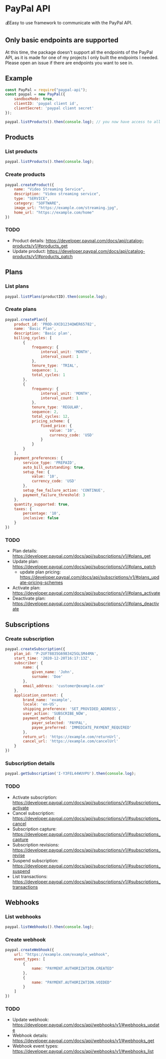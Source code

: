 # PayPal API

💰Easy to use framework to communicate with the PayPal API.

## Only basic endpoints are supported

At this time, the package doesn't support all the endpoints of the PayPal API, as it is made for one of my projects I only built the endpoints I needed. Please open an issue if there are endpoints you want to see in.

## Example

```js
const PayPal = require("paypal-api");
const paypal = new PayPal({
    sandboxMode: true,
    clientID: 'paypal client id',
    clientSecret: 'paypal client secret'
});

paypal.listProducts().then(console.log); // you now have access to all the methods!
```

## Products

### List products
```js
paypal.listProducts().then(console.log);
```

### Create products

```js
paypal.createProduct({
    name: "Video Streaming Service",
    description: "Video streaming service",
    type: "SERVICE",
    category: "SOFTWARE",
    image_url: "https://example.com/streaming.jpg",
    home_url: "https://example.com/home"
})
```

### TODO

* Product details: https://developer.paypal.com/docs/api/catalog-products/v1/#products_get
* Update product: https://developer.paypal.com/docs/api/catalog-products/v1/#products_patch

## Plans

### List plans
```js
paypal.listPlans(productID).then(console.log);
```

### Create plans
```js
paypal.createPlan({
    product_id: 'PROD-XXCD1234QWER65782',
    name: 'Basic Plan',
    description: 'Basic plan',
    billing_cycles: [
        {
            frequency: {
                interval_unit: 'MONTH',
                interval_count: 1
            },
            tenure_type: 'TRIAL',
            sequence: 1,
            total_cycles: 1
        },
        {
            frequency: {
                interval_unit: 'MONTH',
                interval_count: 1
            },
            tenure_type: 'REGULAR',
            sequence: 2,
            total_cycles: 12,
            pricing_scheme: {
                fixed_price: {
                    value: '10',
                    currency_code: 'USD'
                }
            }
        }
    ],
    payment_preferences: {
        service_type: 'PREPAID',
        auto_bill_outstanding: true,
        setup_fee: {
            value: '10',
            currency_code: 'USD'
        },
        setup_fee_failure_action: 'CONTINUE',
        payment_failure_threshold: 3
    },
    quantity_supported: true,
    taxes: {
        percentage: '10',
        inclusive: false
    }
})
```

### TODO

* Plan details: https://developer.paypal.com/docs/api/subscriptions/v1/#plans_get
* Update plan: https://developer.paypal.com/docs/api/subscriptions/v1/#plans_patch
    - update plan pricing: https://developer.paypal.com/docs/api/subscriptions/v1/#plans_update-pricing-schemes
* Activate plan: https://developer.paypal.com/docs/api/subscriptions/v1/#plans_activate
* Deactivate plan: https://developer.paypal.com/docs/api/subscriptions/v1/#plans_deactivate

## Subscriptions

### Create subscription

```js
paypal.createSubscription({
    plan_id: 'P-2UF78835G6983425GLSM44MA',
    start_time: '2020-12-20T16:17:13Z',
    subscriber: {
        name: {
            given_name: 'John',
            surname: 'Doe'
        },
        email_address: 'customer@example.com'
    },
    application_context: {
        brand_name: 'example',
        locale: 'en-US',
        shipping_preference: 'SET_PROVIDED_ADDRESS',
        user_action: 'SUBSCRIBE_NOW',
        payment_method: {
            payer_selected: 'PAYPAL',
            payee_preferred: 'IMMEDIATE_PAYMENT_REQUIRED'
        },
        return_url: 'https://example.com/returnUrl',
        cancel_url: 'https://example.com/cancelUrl'
    }
})
```

### Subscription details

```js
paypal.getSubscription('I-Y3FEL44WUVPU').then(console.log);
```

### TODO

* Activate subscription: https://developer.paypal.com/docs/api/subscriptions/v1/#subscriptions_activate
* Cancel subscription: https://developer.paypal.com/docs/api/subscriptions/v1/#subscriptions_cancel
* Subscription capture: https://developer.paypal.com/docs/api/subscriptions/v1/#subscriptions_capture
* Subscription revisions: https://developer.paypal.com/docs/api/subscriptions/v1/#subscriptions_revise
* Suspend subscription: https://developer.paypal.com/docs/api/subscriptions/v1/#subscriptions_suspend
* List transactions: https://developer.paypal.com/docs/api/subscriptions/v1/#subscriptions_transactions

## Webhooks

### List webhooks

```js
paypal.listWebhooks().then(console.log);
```

### Create webhook

```js
paypal.createWebhook({
    url: "https://example.com/example_webhook",
    event_types: [
        {
            name: "PAYMENT.AUTHORIZATION.CREATED"
        },
        {
            name: "PAYMENT.AUTHORIZATION.VOIDED"
        }
    ]
})
```

### TODO

* Update webhook: https://developer.paypal.com/docs/api/webhooks/v1/#webhooks_update
* Webhook details: https://developer.paypal.com/docs/api/webhooks/v1/#webhooks_get
* Webhook event types: https://developer.paypal.com/docs/api/webhooks/v1/#webhooks_list
